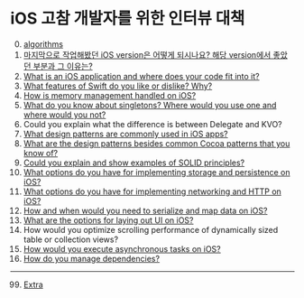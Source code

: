 # iOS 고참 개발자를 위한 인터뷰 대책

0. [algorithms](00_algorithms/fibonacci.md)
1. [마지막으로 작업해봤던 iOS version은 어떻게 되시나요? 해당 version에서 좋았던 부분과 그 이유는?](01_iOS_version/1_iOS_version.md)
2. [What is an iOS application and where does your code fit into it?](02_Application_is/2번_질의에_대한_답.md)
3. [What features of Swift do you like or dislike? Why?](03_Good_Bad_feature_is/3번_질의에_대한_답.md)
4. [How is memory management handled on iOS?](04_Memory_handling_is/4번_질의에_대한_답.md)
5. [What do you know about singletons? Where would you use one and where would you not?](05_Singleton_is/5번_질의에_대한_답.md)
6. Could you explain what the difference is between Delegate and KVO?
7. [What design patterns are commonly used in iOS apps?](07-08_Common_Design_Pattern_is/7-8번_질의에_대한_답.md)
8. [What are the design patterns besides common Cocoa patterns that you know of?](07-08_Common_Design_Pattern_is/7-8번_질의에_대한_답.md)
9. [Could you explain and show examples of SOLID principles?](09_SOLID_Principle_is/9번_질의에_대한_답.md)
10. [What options do you have for implementing storage and persistence on iOS?](10_Persistence_on_iOS_is/10번_질의에_대한_답.md)
11. [What options do you have for implementing networking and HTTP on iOS?](11_HTTP_implementing_options_are/11번_질의에_대한_답.md)
12. [How and when would you need to serialize and map data on iOS?](12_When_you_need_to_serialize/12번_질의에_대한_답.md)
13. [What are the options for laying out UI on iOS?](13_layout_options_are/13번_질의에_대한_답.md)
14. How would you optimize scrolling performance of dynamically sized table or collection views?
15. [How would you execute asynchronous tasks on iOS?](15_Asynchronous_tasks_are/15번_질의에_대한_답.md)
16. [How do you manage dependencies?](16_Manage_dependencies_are/16번_질의에_대한_답.md)

* * *

99. [Extra](99_Extra)


